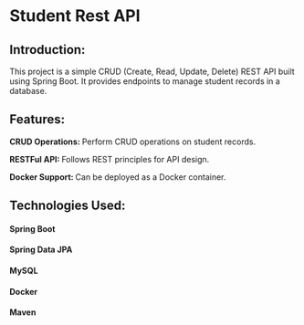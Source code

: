 <h1>Student Rest API</h1>

<h2>Introduction: </h2>
<p>This project is a simple CRUD (Create, Read, Update, Delete) REST API built using Spring Boot. It provides endpoints to manage student records in a database.</p>

<h2>Features: </h2>
<p><b>CRUD Operations: </b>Perform CRUD operations on student records.</p>
<p><b>RESTFul API: </b>Follows REST principles for API design.</p>
<P><b>Docker Support: </b>Can be deployed as a Docker container.</P>

<h2>Technologies Used: </h2>
<h4>Spring Boot</h4>
<h4>Spring Data JPA</h4>
<h4>MySQL</h4>
<h4>Docker</h4>
<h4>Maven</h4>
